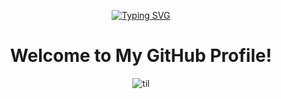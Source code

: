 <div align="center">

[![Typing SVG](https://readme-typing-svg.demolab.com?font=Fira+Code&pause=700&color=FFFFFF&center=true&vCenter=true&width=435&lines=;Python;Power+Bi;Jupyter+Notebook;SQL-lite;PHP;Java;HTML;CSS;JavaScript;Docker;Azure+Cloud;Flask;Symfony;HeidiSQL;WSL)](https://git.io/typing-svg)

# Welcome to My GitHub Profile!
![til]([https://raw.githubusercontent.com/hashrocket/hr-til/master/app/assets/images/banner.png](https://i.pinimg.com/originals/bd/56/5d/bd565dcc0a556add0b0a0ed6b26d686e.gif))


